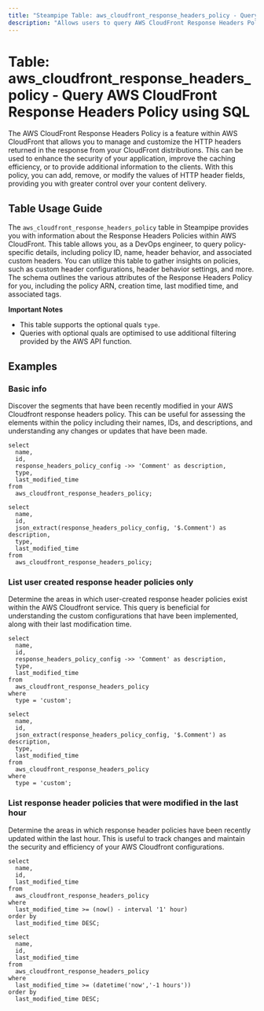 ```yaml
---
title: "Steampipe Table: aws_cloudfront_response_headers_policy - Query AWS CloudFront Response Headers Policy using SQL"
description: "Allows users to query AWS CloudFront Response Headers Policies, providing information about the policy configurations that determine the headers CloudFront includes in HTTP responses."
---
```


# Table: aws_cloudfront_response_headers_policy - Query AWS CloudFront Response Headers Policy using SQL

The AWS CloudFront Response Headers Policy is a feature within AWS CloudFront that allows you to manage and customize the HTTP headers returned in the response from your CloudFront distributions. This can be used to enhance the security of your application, improve the caching efficiency, or to provide additional information to the clients. With this policy, you can add, remove, or modify the values of HTTP header fields, providing you with greater control over your content delivery.

## Table Usage Guide

The `aws_cloudfront_response_headers_policy` table in Steampipe provides you with information about the Response Headers Policies within AWS CloudFront. This table allows you, as a DevOps engineer, to query policy-specific details, including policy ID, name, header behavior, and associated custom headers. You can utilize this table to gather insights on policies, such as custom header configurations, header behavior settings, and more. The schema outlines the various attributes of the Response Headers Policy for you, including the policy ARN, creation time, last modified time, and associated tags.

**Important Notes**
- This table supports the optional quals `type`.
- Queries with optional quals are optimised to use additional filtering provided by the AWS API function.

## Examples

### Basic info
Discover the segments that have been recently modified in your AWS Cloudfront response headers policy. This can be useful for assessing the elements within the policy including their names, IDs, and descriptions, and understanding any changes or updates that have been made.

```sql+postgres
select
  name,
  id,
  response_headers_policy_config ->> 'Comment' as description,
  type,
  last_modified_time
from
  aws_cloudfront_response_headers_policy;
```

```sql+sqlite
select
  name,
  id,
  json_extract(response_headers_policy_config, '$.Comment') as description,
  type,
  last_modified_time
from
  aws_cloudfront_response_headers_policy;
```

### List user created response header policies only
Determine the areas in which user-created response header policies exist within the AWS Cloudfront service. This query is beneficial for understanding the custom configurations that have been implemented, along with their last modification time.

```sql+postgres
select
  name,
  id,
  response_headers_policy_config ->> 'Comment' as description,
  type,
  last_modified_time
from
  aws_cloudfront_response_headers_policy
where
  type = 'custom';
```

```sql+sqlite
select
  name,
  id,
  json_extract(response_headers_policy_config, '$.Comment') as description,
  type,
  last_modified_time
from
  aws_cloudfront_response_headers_policy
where
  type = 'custom';
```

### List response header policies that were modified in the last hour
Determine the areas in which response header policies have been recently updated within the last hour. This is useful to track changes and maintain the security and efficiency of your AWS Cloudfront configurations.

```sql+postgres
select
  name,
  id,
  last_modified_time
from
  aws_cloudfront_response_headers_policy
where
  last_modified_time >= (now() - interval '1' hour)
order by
  last_modified_time DESC;
```

```sql+sqlite
select
  name,
  id,
  last_modified_time
from
  aws_cloudfront_response_headers_policy
where
  last_modified_time >= (datetime('now','-1 hours'))
order by
  last_modified_time DESC;
```